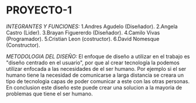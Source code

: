 # PROYECTO-1
*INTEGRANTES Y FUNCIONES:*
1.Andres Agudelo (Diseñador).
2.Angela Castro (Lider).
3.Brayan Figuererdo (Diseñador).
4.Camilo Vivas (Programador).
5.Cristian Leon (costructor).
6.David Nomesque (Constructor).

*METODOLOGIA DEL DISEÑO:* 
El enfoque de diseño a utilizar en el trabajo es "diseño centrado en el usuario", por que al crear tecnología la podemos utilizar enfocada a las necesidades de el ser humano. Por ejemplo si el ser humano tiene la necesidad de comunicarse a larga distancia se creara un tipo de tecnologia capas de poder comunicar a este con las otras personas.
En conclusion este diseño este puede crear una solucion a la mayoria de problemas que tiene el ser humano.
